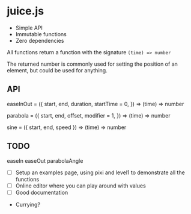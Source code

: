 # juice.js

- Simple API
- Immutable functions
- Zero dependencies

All functions return a function with the signature `(time) => number`

The returned number is commonly used for setting the position of an element, but could be used for anything.

## API

easeInOut = ({
  start, end, duration, startTime = 0,
}) => (time) => number

parabola = ({
  start, end, offset, modifier = 1,
}) => (time) => number

sine = ({ start, end, speed }) => (time) => number

## TODO

easeIn
easeOut
parabolaAngle

- [ ] Setup an examples page, using pixi and level1 to demonstrate all the functions
- [ ] Online editor where you can play around with values
- [ ] Good documentation
- Currying? 
